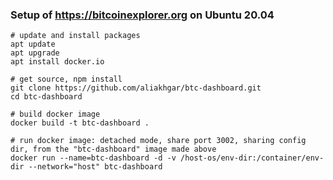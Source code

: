 ### Setup of https://bitcoinexplorer.org on Ubuntu 20.04

    # update and install packages
    apt update
    apt upgrade
    apt install docker.io

    # get source, npm install
    git clone https://github.com/aliakhgar/btc-dashboard.git
    cd btc-dashboard

    # build docker image
    docker build -t btc-dashboard .

    # run docker image: detached mode, share port 3002, sharing config dir, from the "btc-dashboard" image made above
    docker run --name=btc-dashboard -d -v /host-os/env-dir:/container/env-dir --network="host" btc-dashboard
